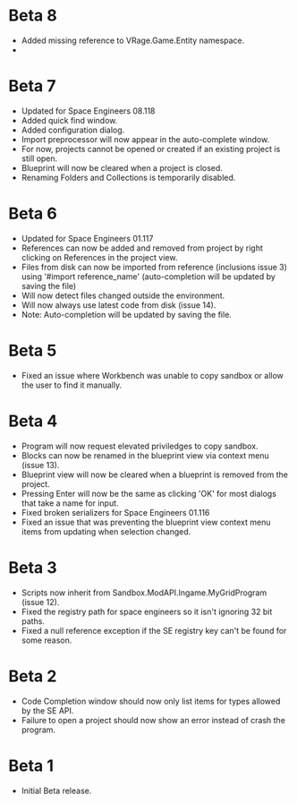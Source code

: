 Beta 8
================================
 * Added missing reference to VRage.Game.Entity namespace.
 * 

Beta 7
================================
 * Updated for Space Engineers 08.118
 * Added quick find window.
 * Added configuration dialog.
 * Import preprocessor will now appear in the auto-complete window.
 * For now, projects cannot be opened or created if an existing project is still open.
 * Blueprint will now be cleared when a project is closed.
 * Renaming Folders and Collections is temporarily disabled.

Beta 6
================================
 * Updated for Space Engineers 01.117
 * References can now be added and removed from project by right clicking on References in the project view.
 * Files from disk can now be imported from reference (inclusions issue 3) using '#import reference_name' (auto-completion will be updated by saving the file)
 * Will now detect files changed outside the environment.
 * Will now always use latest code from disk (issue 14).
 * Note: Auto-completion will be updated by saving the file.

Beta 5
================================
 * Fixed an issue where Workbench was unable to copy sandbox or allow the user to find it manually.

Beta 4
================================
 * Program will now request elevated priviledges to copy sandbox.
 * Blocks can now be renamed in the blueprint view via context menu (issue 13).
 * Blueprint view will now be cleared when a blueprint is removed from the project.
 * Pressing Enter will now be the same as clicking 'OK' for most dialogs that take a name for input.
 * Fixed broken serializers for Space Engineers 01.116
 * Fixed an issue that was preventing the blueprint view context menu items from updating when selection changed.

Beta 3
=================================
 * Scripts now inherit from Sandbox.ModAPI.Ingame.MyGridProgram (issue 12).
 * Fixed the registry path for space engineers so it isn't ignoring 32 bit paths.
 * Fixed a null reference exception if the SE registry key can't be found for some reason.

Beta 2
=================================
 * Code Completion window should now only list items for types allowed by the SE API.
 * Failure to open a project should now show an error instead of crash the program.

Beta 1
=================================
 * Initial Beta release.

